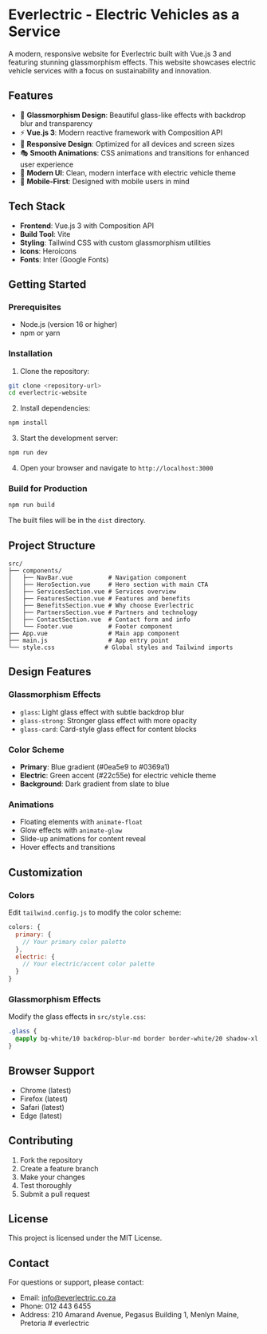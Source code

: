 # Everlectric - Electric Vehicles as a Service

A modern, responsive website for Everlectric built with Vue.js 3 and featuring stunning glassmorphism effects. This website showcases electric vehicle services with a focus on sustainability and innovation.

## Features

- 🎨 **Glassmorphism Design**: Beautiful glass-like effects with backdrop blur and transparency
- ⚡ **Vue.js 3**: Modern reactive framework with Composition API
- 🎯 **Responsive Design**: Optimized for all devices and screen sizes
- 🎭 **Smooth Animations**: CSS animations and transitions for enhanced user experience
- 🌈 **Modern UI**: Clean, modern interface with electric vehicle theme
- 📱 **Mobile-First**: Designed with mobile users in mind

## Tech Stack

- **Frontend**: Vue.js 3 with Composition API
- **Build Tool**: Vite
- **Styling**: Tailwind CSS with custom glassmorphism utilities
- **Icons**: Heroicons
- **Fonts**: Inter (Google Fonts)

## Getting Started

### Prerequisites

- Node.js (version 16 or higher)
- npm or yarn

### Installation

1. Clone the repository:
```bash
git clone <repository-url>
cd everlectric-website
```

2. Install dependencies:
```bash
npm install
```

3. Start the development server:
```bash
npm run dev
```

4. Open your browser and navigate to `http://localhost:3000`

### Build for Production

```bash
npm run build
```

The built files will be in the `dist` directory.

## Project Structure

```
src/
├── components/
│   ├── NavBar.vue          # Navigation component
│   ├── HeroSection.vue     # Hero section with main CTA
│   ├── ServicesSection.vue # Services overview
│   ├── FeaturesSection.vue # Features and benefits
│   ├── BenefitsSection.vue # Why choose Everlectric
│   ├── PartnersSection.vue # Partners and technology
│   ├── ContactSection.vue  # Contact form and info
│   └── Footer.vue          # Footer component
├── App.vue                 # Main app component
├── main.js                 # App entry point
└── style.css              # Global styles and Tailwind imports
```

## Design Features

### Glassmorphism Effects
- `glass`: Light glass effect with subtle backdrop blur
- `glass-strong`: Stronger glass effect with more opacity
- `glass-card`: Card-style glass effect for content blocks

### Color Scheme
- **Primary**: Blue gradient (#0ea5e9 to #0369a1)
- **Electric**: Green accent (#22c55e) for electric vehicle theme
- **Background**: Dark gradient from slate to blue

### Animations
- Floating elements with `animate-float`
- Glow effects with `animate-glow`
- Slide-up animations for content reveal
- Hover effects and transitions

## Customization

### Colors
Edit `tailwind.config.js` to modify the color scheme:

```javascript
colors: {
  primary: {
    // Your primary color palette
  },
  electric: {
    // Your electric/accent color palette
  }
}
```

### Glassmorphism Effects
Modify the glass effects in `src/style.css`:

```css
.glass {
  @apply bg-white/10 backdrop-blur-md border border-white/20 shadow-xl;
}
```

## Browser Support

- Chrome (latest)
- Firefox (latest)
- Safari (latest)
- Edge (latest)

## Contributing

1. Fork the repository
2. Create a feature branch
3. Make your changes
4. Test thoroughly
5. Submit a pull request

## License

This project is licensed under the MIT License.

## Contact

For questions or support, please contact:
- Email: info@everlectric.co.za
- Phone: 012 443 6455
- Address: 210 Amarand Avenue, Pegasus Building 1, Menlyn Maine, Pretoria
#   e v e r l e c t r i c  
 